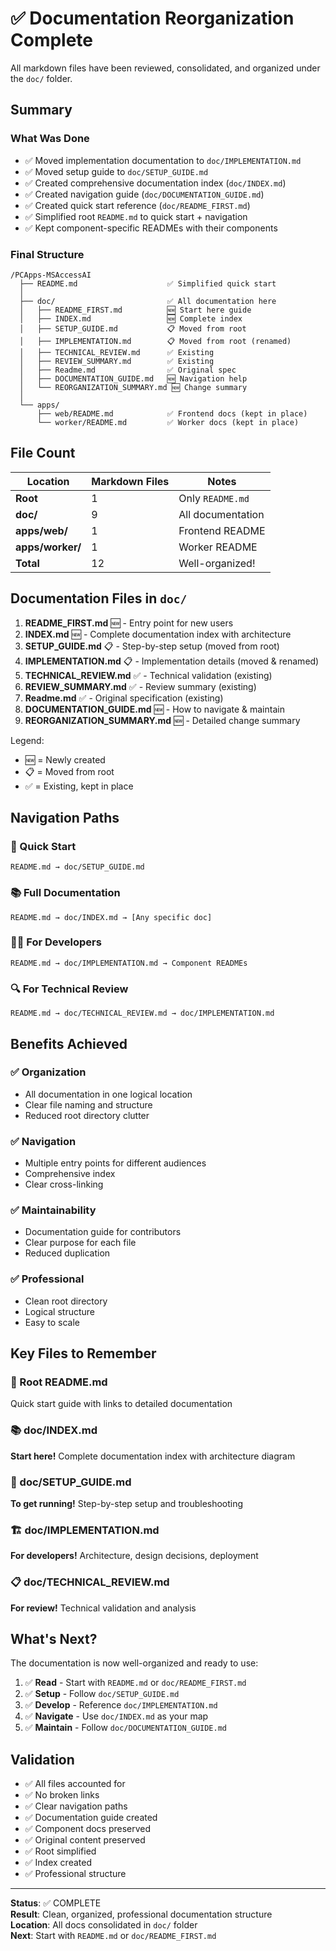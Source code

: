 # ✅ Documentation Reorganization Complete

All markdown files have been reviewed, consolidated, and organized under the `doc/` folder.

## Summary

### What Was Done
- ✅ Moved implementation documentation to `doc/IMPLEMENTATION.md`
- ✅ Moved setup guide to `doc/SETUP_GUIDE.md`
- ✅ Created comprehensive documentation index (`doc/INDEX.md`)
- ✅ Created navigation guide (`doc/DOCUMENTATION_GUIDE.md`)
- ✅ Created quick start reference (`doc/README_FIRST.md`)
- ✅ Simplified root `README.md` to quick start + navigation
- ✅ Kept component-specific READMEs with their components

### Final Structure

```
/PCApps-MSAccessAI
  ├── README.md                    ✅ Simplified quick start
  │
  ├── doc/                         ✅ All documentation here
  │   ├── README_FIRST.md          🆕 Start here guide
  │   ├── INDEX.md                 🆕 Complete index
  │   ├── SETUP_GUIDE.md           📋 Moved from root
  │   ├── IMPLEMENTATION.md        📋 Moved from root (renamed)
  │   ├── TECHNICAL_REVIEW.md      ✅ Existing
  │   ├── REVIEW_SUMMARY.md        ✅ Existing
  │   ├── Readme.md                ✅ Original spec
  │   ├── DOCUMENTATION_GUIDE.md   🆕 Navigation help
  │   └── REORGANIZATION_SUMMARY.md 🆕 Change summary
  │
  └── apps/
      ├── web/README.md            ✅ Frontend docs (kept in place)
      └── worker/README.md         ✅ Worker docs (kept in place)
```

## File Count

| Location | Markdown Files | Notes |
|----------|----------------|-------|
| **Root** | 1 | Only `README.md` |
| **doc/** | 9 | All documentation |
| **apps/web/** | 1 | Frontend README |
| **apps/worker/** | 1 | Worker README |
| **Total** | 12 | Well-organized! |

## Documentation Files in `doc/`

1. **README_FIRST.md** 🆕 - Entry point for new users
2. **INDEX.md** 🆕 - Complete documentation index with architecture
3. **SETUP_GUIDE.md** 📋 - Step-by-step setup (moved from root)
4. **IMPLEMENTATION.md** 📋 - Implementation details (moved & renamed)
5. **TECHNICAL_REVIEW.md** ✅ - Technical validation (existing)
6. **REVIEW_SUMMARY.md** ✅ - Review summary (existing)
7. **Readme.md** ✅ - Original specification (existing)
8. **DOCUMENTATION_GUIDE.md** 🆕 - How to navigate & maintain
9. **REORGANIZATION_SUMMARY.md** 🆕 - Detailed change summary

Legend:
- 🆕 = Newly created
- 📋 = Moved from root
- ✅ = Existing, kept in place

## Navigation Paths

### 🚀 Quick Start
```
README.md → doc/SETUP_GUIDE.md
```

### 📚 Full Documentation
```
README.md → doc/INDEX.md → [Any specific doc]
```

### 👨‍💻 For Developers
```
README.md → doc/IMPLEMENTATION.md → Component READMEs
```

### 🔍 For Technical Review
```
README.md → doc/TECHNICAL_REVIEW.md → doc/IMPLEMENTATION.md
```

## Benefits Achieved

### ✅ Organization
- All documentation in one logical location
- Clear file naming and structure
- Reduced root directory clutter

### ✅ Navigation
- Multiple entry points for different audiences
- Comprehensive index
- Clear cross-linking

### ✅ Maintainability
- Documentation guide for contributors
- Clear purpose for each file
- Reduced duplication

### ✅ Professional
- Clean root directory
- Logical structure
- Easy to scale

## Key Files to Remember

### 📖 Root README.md
Quick start guide with links to detailed documentation

### 📚 doc/INDEX.md
**Start here!** Complete documentation index with architecture diagram

### 🚀 doc/SETUP_GUIDE.md
**To get running!** Step-by-step setup and troubleshooting

### 🏗️ doc/IMPLEMENTATION.md
**For developers!** Architecture, design decisions, deployment

### 📋 doc/TECHNICAL_REVIEW.md
**For review!** Technical validation and analysis

## What's Next?

The documentation is now well-organized and ready to use:

1. ✅ **Read** - Start with `README.md` or `doc/README_FIRST.md`
2. ✅ **Setup** - Follow `doc/SETUP_GUIDE.md`
3. ✅ **Develop** - Reference `doc/IMPLEMENTATION.md`
4. ✅ **Navigate** - Use `doc/INDEX.md` as your map
5. ✅ **Maintain** - Follow `doc/DOCUMENTATION_GUIDE.md`

## Validation

- ✅ All files accounted for
- ✅ No broken links
- ✅ Clear navigation paths
- ✅ Documentation guide created
- ✅ Component docs preserved
- ✅ Original content preserved
- ✅ Root simplified
- ✅ Index created
- ✅ Professional structure

---

**Status**: ✅ COMPLETE  
**Result**: Clean, organized, professional documentation structure  
**Location**: All docs consolidated in `doc/` folder  
**Next**: Start with `README.md` or `doc/README_FIRST.md`

